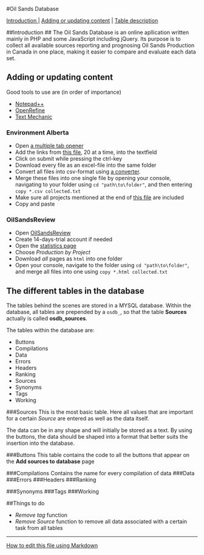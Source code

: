 #Oil Sands Database

[Introduction ](#introduction)
| [Adding or updating content](#adding-or-updating-content)
| [Table description](#the-different-tables-in-the-database)

##Introduction ##
The Oil Sands Database is an online apllication written mainly in PHP and some JavaScript including jQuery. Its purpose is to collect all available sources reporting and prognosing Oil Sands Production in Canada in one place, making it easier to compare and evaluate each data set. 

## Adding or updating content 

Good tools to use are (in order of importance)
* [Notepad++](http://notepad-plus-plus.org/download)
* [OpenRefine](http://openrefine.org/)
* [Text Mechanic](http://textmechanic.com/)

### Environment Alberta

* Open [a multiple tab opener](http://www.openurls.eu/)
* Add the links from [this file](https://github.com/fridde/OilSandsDatabase/blob/master/helper_files/Environment%20Alberta%20Sources.txt), 20 at a time, into the textfield
* Click on submit while pressing the ctrl-key
* Download every file as an excel-file into the same folder
* Convert all files into csv-format using [a converter](http://xls2csv.genxcrowd.com/download).
* Merge these files into one single file by opening your console, navigating to your folder using `cd "path\to\folder"`, and then entering `copy *.csv collected.txt`
* Make sure all projects mentioned at the end of [this file](https://github.com/fridde/OilSandsDatabase/blob/master/helper_files/Environment%20Alberta%20Sources.txt) are included
* Copy and paste

### OilSandsReview

* Open [OilSandsReview](http://www.oilsandsreview.com/)
* Create 14-days-trial account if needed
* Open the [statistics page](http://www.oilsandsreview.com/statistics/production.asp)
* Choose _Production by Project_
* Download _all_ pages as `html` into one folder
* Open your console, navigate to the folder using `cd "path\to\folder"`, and merge all files into one using `copy *.html collected.txt`

## The different tables in the database ##

The tables behind the scenes are stored in a MYSQL database. Within the database, all tables are prepended by a `osdb_`, so that the table __Sources__ actually is called __osdb_sources__.

The tables within the database are: 
* Buttons
* Compilations
* Data
* Errors
* Headers
* Ranking
* Sources
* Synonyms
* Tags
* Working

###Sources
This is the most basic table. Here all values that are important for a certain _Source_ are entered as well as the data itself. 

The data can be in any shape and will initially be stored as a text. By using the buttons, the data should be shaped into a format that better suits the insertion into the database. 

###Buttons
This table contains the code to all the buttons that appear on the __Add sources to database__ page

###Compilations
Contains the name for every compilation of data
###Data
###Errors
###Headers
###Ranking

###Synonyms
###Tags
###Working

##Things to do

* _Remove tag_ function
* _Remove Source_ function to remove all data associated with a certain task from all tables
---
[How to edit this file using Markdown](https://github.com/fletcher/MultiMarkdown/blob/master/Documentation/Markdown%20Syntax.md)

